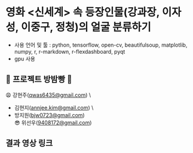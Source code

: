 # 영화 <신세계> 속 등장인물(강과장, 이자성, 이중구, 정청)의 얼굴 분류하기
- 사용 언어 및 툴 : python, tensorflow, open-cv, beautifulsoup, matplotlib, numpy, r, r-markdown, r-flexdashboard, pyqt
- gpu 사용

## :bread: 프로젝트 방밤빵 :bread:
:weary: 강현주(qwas6435@gmail.com) \
- 김현지(annjee.kim@gmail.com) \
- 방지원(bjw0723@gmail.com) \
:sunglasses: 위선우(9408172@gmail.com)

## 결과 영상 링크
